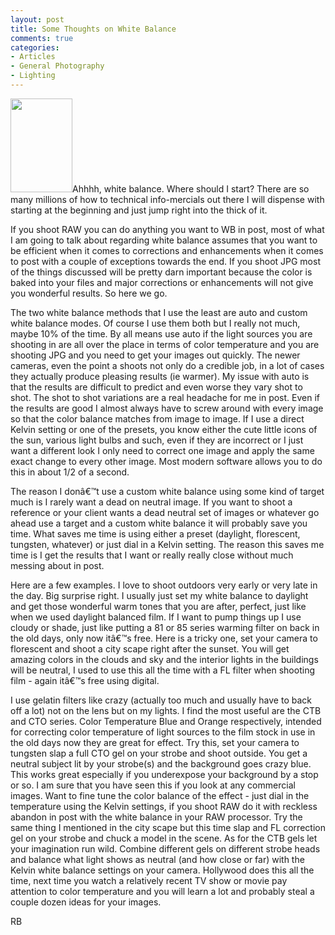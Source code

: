 ```yaml
---
layout: post
title: Some Thoughts on White Balance
comments: true
categories:
- Articles
- General Photography
- Lighting
---
```

<a rel="lightbox" href="http://photo.rwboyer.com/wp-content/uploads/2008/09/glmedia-436.jpg"><img class="alignleft size-thumbnail wp-image-234" title="glmedia-436" src="http://photo.rwboyer.com/wp-content/uploads/2008/09/glmedia-436.jpg" alt="" width="99" height="150" /></a>Ahhhh, white balance. Where should I start? There are so many millions of how to technical info-mercials out there I will dispense with starting at the beginning and just jump right into the thick of it.

If you shoot RAW you can do anything you want to WB in post, most of what I am going to talk about regarding white balance assumes that you want to be efficient when it comes to corrections and enhancements when it comes to post with a couple of exceptions towards the end. If you shoot JPG most of the things discussed will be pretty darn important because the color is baked into your files and major corrections or enhancements will  not give you wonderful results. So here we go.
<!--more-->

The two white balance methods that I use the least are auto and custom white balance modes. Of course I use them both but I really not much, maybe 10% of the time. By all means use auto if the light sources you are shooting in are all over the place in terms of color temperature and you are shooting JPG and you need to get your images out quickly. The newer cameras, even the point a shoots not only do a credible job, in a lot of cases they actually produce pleasing results (ie warmer). My issue with auto is that the results are difficult to predict and even worse they vary shot to shot. The shot to shot variations are a real headache for me in post. Even if the results are good I almost always have to screw around with every image so that the color balance matches from image to image. If I use a direct Kelvin setting or one of the presets, you know either the cute little icons of the sun, various light bulbs and such, even if they are incorrect or I just want a different look I only need to correct one image and apply the same exact change to every other image. Most modern software allows you to do this in about 1/2 of a second.

The reason I donâ€™t use a custom white balance using some kind of target much is I rarely want a dead on neutral image. If you want to shoot a reference or your client wants a dead neutral set of images or whatever go ahead use a target and a custom white balance it will probably save you time. What saves me time is using either a preset (daylight, florescent, tungsten, whatever) or just dial in a Kelvin setting. The reason this saves me time is I get the results that I want or really really close without much messing about in post.

Here are a few examples. I love to shoot outdoors very early or very late in the day. Big surprise right. I usually just set my white balance to daylight and get those wonderful warm tones that you are after, perfect, just like when we used daylight balanced film. If I want to pump things up I use cloudy or shade, just like putting a 81 or 85 series warming filter on back in the old days, only now itâ€™s free.  Here is a tricky one, set your camera to florescent and shoot a city scape right after the sunset. You will get amazing colors in the clouds and sky and the interior lights in the buildings will be neutral, I used to use this all the time with a FL filter when shooting film - again itâ€™s free using digital.

I use gelatin filters like crazy (actually too much and usually have to back off a lot) not on the lens but on my lights. I find the most useful are the CTB and CTO series. Color Temperature Blue and Orange respectively, intended for correcting color temperature of light sources to the film stock in use in the old days now they are great for effect. Try this, set your camera to tungsten slap a full CTO gel on your strobe and shoot outside. You get a neutral subject lit by your strobe(s) and the background goes crazy blue. This works great especially if you underexpose your background by a stop or so. I am sure that you have seen this if you look at any commercial images. Want to fine tune the color balance of the effect - just dial in the temperature using the Kelvin settings, if you shoot RAW do it with reckless  abandon in post with the white balance in your RAW processor. Try the same thing I mentioned in the city scape but this time slap and FL correction gel on your strobe and chuck a model in the scene. As for the CTB gels let your imagination run wild. Combine different gels on different strobe heads and balance what light shows as neutral (and how close or far) with the Kelvin white balance settings on your camera. Hollywood does this all the time, next time you watch a relatively recent TV show or movie pay attention to color temperature and you will learn a lot and probably steal a couple dozen ideas for your images.

RB